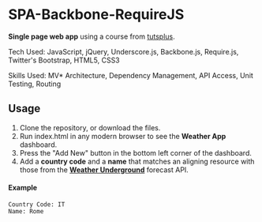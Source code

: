 # SPA-Backbone-RequireJS 

**Single page web app** using a course from [tutsplus](http://code.tutsplus.com/courses/building-javascript-web-apps). 

Tech Used: JavaScript, jQuery, Underscore.js, Backbone.js, Require.js, Twitter's Bootstrap, HTML5, CSS3

Skills Used: MV* Architecture, Dependency Management, API Access, Unit Testing, Routing

## Usage
1. Clone the repository, or download the files.
2. Run index.html in any modern browser to see the **Weather App** dashboard.
3. Press the "Add New" button in the bottom left corner of the dashboard.
4. Add a **country code** and a **name**  that matches an aligning resource with those from the **[Weather Underground](http://www.wunderground.com/weather/api/d/docs?d=data/forecast)** forecast API.

#### Example
```
Country Code: IT
Name: Rome
